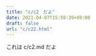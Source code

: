 ```yaml
---
title: "c/c2　だよ"
date: 2021-04-07T15:50:39+09:00
draft: false
url: "c/c22.html"
---
```


これは c/c2.md だよ
